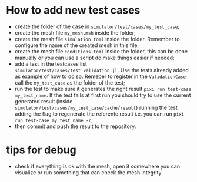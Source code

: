 # How to add new test cases

- create the folder of the case in `simulator/test/cases/my_test_case`;
- create the mesh file `my_mesh.msh` inside the folder;
- create the mesh file `simulation.toml` inside the folder. Remember to configure the name of the created mesh in this file;
- create the mesh file `conditions.toml` inside the folder, this can be done manually or you can use a script do make things easier if needed;
- add a test in the testcases list `simulator/test/cases/test_validation.jl`. Use the tests already added as example of how to do so. Remeber to register in the `ValidationCase` call the `my_test_case` as the folder of the test;
- run the test to make sure it generates the right result `pixi run test-case my_test_name`. If the test fails at first run you should try to use the current generated result (inside `simulator/test/cases/my_test_case/cache/result`) running the test adding the flag to regenerate the referente result i.e. you can run `pixi run test-case my_test_name -r`;
- then commit and push the result to the repository.


# tips for debug
- check if everything is ok with the mesh, open it somewhere you can visualize or run something that can check the mesh integrity